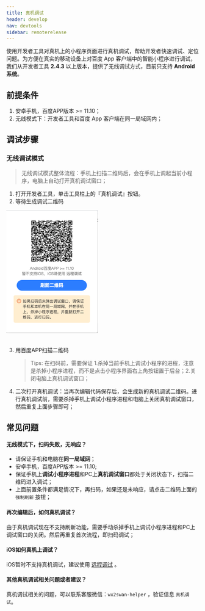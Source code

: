 ```yaml
---
title: 真机调试
header: develop
nav: devtools
sidebar: remoterelease
---
```


使用开发者工具对真机上的小程序页面进行真机调试，帮助开发者快速调试、定位问题。为方便在真实的移动设备上对百度 App 客户端中的智能小程序进行调试，我们从开发者工具 **2.4.3** 以上版本，提供了无线调试方式，目前只支持 **Android 系统**。

## 前提条件
1. 安卓手机，百度APP版本 >= 11.10；
2. 无线模式下：开发者工具和百度 App 客户端在同一局域网内；


## 调试步骤

### 无线调试模式
> 无线调试模式整体流程：手机上扫描二维码后，会在手机上调起当前小程序，电脑上自动打开真机调试窗口；

1. 打开开发者工具，单击工具栏上的『真机调试』按钮。
2. 等待生成调试二维码

<div class="m-doc-custom-examples">
    <div class="m-doc-custom-examples-correct">
        <img src="../../../img/adb-debug/wireless-debug.png">
    </div>
    <div class="m-doc-custom-examples-correct">
        <img src=" ">
    </div>    
</div>

3. 用百度APP扫描二维码
	>Tips: 在扫码前，需要保证 1.杀掉当前手机上调试小程序的进程，注意是杀掉小程序进程，而不是点击小程序界面右上角按钮置于后台；2.关闭电脑上真机调试窗口；

4. 二次打开真机调试：当再次编辑代码保存后，会生成新的真机调试二维码。进行真机调试前，需要杀掉手机上调试小程序进程和电脑上关闭真机调试窗口，然后重复上面步骤即可；


## 常见问题
#### 无线模式下，扫码失败，无响应？
- 请保证手机和电脑在**同一局域网**；
- 安卓手机，百度APP版本 >= 11.10;
- 保证手机上**调试小程序进程**和PC上**真机调试窗口**都处于关闭状态下，扫描二维码进入调试；
- 上面前置条件都满足情况下，再扫码，如果还是未响应，请点击二维码上面的 `强制刷新` 按钮；

#### 再次编辑后，如何真机调试？
由于真机调试现在不支持刷新功能，需要手动杀掉手机上调试小程序进程和PC上调试窗口的关闭。然后再重复首次流程，即扫码调试；

#### iOS如何真机上调试？
iOS暂时不支持真机调试，建议使用 [远程调试](https://smartprogram.baidu.com/docs/develop/debug/remotedebugging/) 。

#### 其他真机调试相关问题或者建议？
真机调试相关的问题，可以联系客服微信：`wx2swan-helper` ，验证信息 `真机调试`。